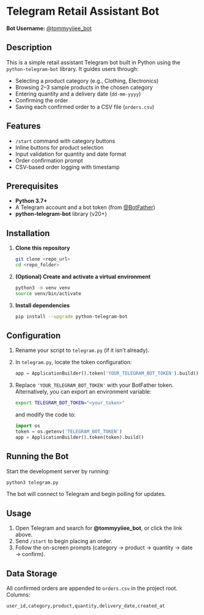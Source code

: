 # Telegram Retail Assistant Bot

**Bot Username:** [@tommyyiiee\_bot](https://t.me/tommyyiiee_bot)

## Description

This is a simple retail assistant Telegram bot built in Python using the `python-telegram-bot` library. It guides users through:

* Selecting a product category (e.g., Clothing, Electronics)
* Browsing 2–3 sample products in the chosen category
* Entering quantity and a delivery date (`dd-mm-yyyy`)
* Confirming the order
* Saving each confirmed order to a CSV file (`orders.csv`)

## Features

* `/start` command with category buttons
* Inline buttons for product selection
* Input validation for quantity and date format
* Order confirmation prompt
* CSV-based order logging with timestamp

## Prerequisites

* **Python 3.7+**
* A Telegram account and a bot token (from [@BotFather](https://t.me/BotFather))
* **python-telegram-bot** library (v20+)

## Installation

1. **Clone this repository**

   ```bash
   git clone <repo_url>
   cd <repo_folder>
   ```

2. **(Optional) Create and activate a virtual environment**

   ```bash
   python3 -m venv venv
   source venv/bin/activate
   ```

3. **Install dependencies**

   ```bash
   pip install --upgrade python-telegram-bot
   ```

## Configuration

1. Rename your script to `telegram.py` (if it isn’t already).
2. In `telegram.py`, locate the token configuration:

   ```python
   app = ApplicationBuilder().token('YOUR_TELEGRAM_BOT_TOKEN').build()
   ```
3. Replace `'YOUR_TELEGRAM_BOT_TOKEN'` with your BotFather token. Alternatively, you can export an environment variable:

   ```bash
   export TELEGRAM_BOT_TOKEN="<your_token>"
   ```

   and modify the code to:

   ```python
   import os
   token = os.getenv('TELEGRAM_BOT_TOKEN')
   app = ApplicationBuilder().token(token).build()
   ```

## Running the Bot

Start the development server by running:

```bash
python3 telegram.py
```

The bot will connect to Telegram and begin polling for updates.

## Usage

1. Open Telegram and search for **@tommyyiiee\_bot**, or click the link above.
2. Send `/start` to begin placing an order.
3. Follow the on-screen prompts (category → product → quantity → date → confirm).

## Data Storage

All confirmed orders are appended to `orders.csv` in the project root. Columns:

```
user_id,category,product,quantity,delivery_date,created_at
```
